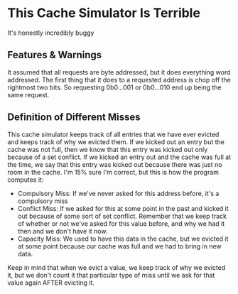 # This Cache Simulator Is Terrible
It's honestly incredibly buggy

## Features & Warnings
It assumed that all requests are byte addressed, but it does everything word addressed. The first thing that it does to a requested address is chop off the rightmost two bits. So requesting 0b0...001 or 0b0...010 end up being the same request.

## Definition of Different Misses
This cache simulator keeps track of all entries that we have ever evicted and keeps track of why we evicted them. If we kicked out an entry but the cache was not full, then we know that this entry was kicked out only because of a set conflict. If we kicked an entry out and the cache was full at the time, we say that this entry was kicked out because there was just no room in the cache.
I'm 15% sure I'm correct, but this is how the program computes it:

* Compulsory Miss: If we've never asked for this address before, it's a compulsory miss
* Conflict Miss: If we asked for this at some point in the past and kicked it out because of some sort of set conflict. Remember that we keep track of whether or not we've asked for this value before, and why we had it then and we don't have it now.
* Capacity Miss: We used to have this data in the cache, but we evicted it at some point because our cache was full and we had to bring in new data.

Keep in mind that when we evict a value, we keep track of why we evicted it, but we don't count it that particular type of miss until we ask for that value again AFTER evicting it.
